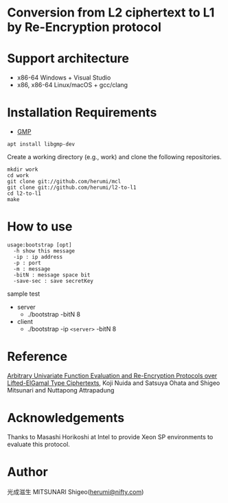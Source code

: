 # Conversion from L2 ciphertext to L1 by Re-Encryption protocol

# Support architecture

* x86-64 Windows + Visual Studio
* x86, x86-64 Linux/macOS + gcc/clang

# Installation Requirements

* [GMP](https://gmplib.org/)
```
apt install libgmp-dev
```

Create a working directory (e.g., work) and clone the following repositories.
```
mkdir work
cd work
git clone git://github.com/herumi/mcl
git clone git://github.com/herumi/l2-to-l1
cd l2-to-l1
make
```
# How to use

```
usage:bootstrap [opt]
  -h show this message
  -ip : ip address
  -p : port
  -m : message
  -bitN : message space bit
  -save-sec : save secretKey
```

sample test
- server
  - ./bootstrap -bitN 8
- client
  - ./bootstrap -ip `<server>` -bitN 8

# Reference
[Arbitrary Univariate Function Evaluation and Re-Encryption Protocols over Lifted-ElGamal Type Ciphertexts](https://eprint.iacr.org/2019/1233), Koji Nuida and Satsuya Ohata and Shigeo Mitsunari and Nuttapong Attrapadung


# Acknowledgements
Thanks to Masashi Horikoshi at Intel to provide Xeon SP environments to evaluate this protocol.

# Author

光成滋生 MITSUNARI Shigeo(herumi@nifty.com)
